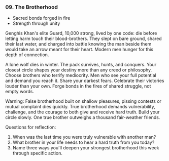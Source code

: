 ### 09.  The Brotherhood
- Sacred bonds forged in fire
- Strength through unity

Genghis Khan's elite Guard, 10,000 strong, lived by one code: die before letting harm touch their blood-brothers. They slept on bare ground, shared their last water, and charged into battle knowing the man beside them would take an arrow meant for their heart. Modern men hunger for this depth of connection.

A lone wolf dies in winter. The pack survives, hunts, and conquers. Your closest circle shapes your destiny more than any creed or philosophy. Choose brothers who terrify mediocrity. Men who see your full potential and demand you reach it. Share your darkest fears. Celebrate their victories louder than your own. Forge bonds in the fires of shared struggle, not empty words.

Warning: False brotherhood built on shallow pleasures, pissing contests or mutual complaint dies quickly. True brotherhood demands vulnerability, challenge, and the courage to both give and receive hard truth. Build your circle slowly. One true brother outweighs a thousand fair-weather friends.

Questions for reflection:
1. When was the last time you were truly vulnerable with another man?
2. What brother in your life needs to hear a hard truth from you today?
3. Name three ways you'll deepen your strongest brotherhood this week through specific action.


